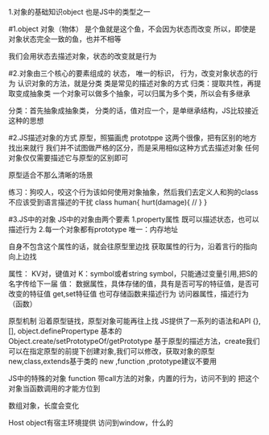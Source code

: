 1.对象的基础知识object
也是JS中的类型之一

#1.object 对象（物体）
是个鱼就是这个鱼，不会因为状态而改变
所以，即使是对象状态完全一致的鱼，也并不相等

我们会用状态去描述对象，状态的改变就是行为

#2.对象由三个核心的要素组成的
状态，
唯一的标识，
行为，改变对象状态的行为
认识对象的方法，就是分类
类是常见的描述对象的方式
归类：提取共性，再提取变成抽象类
一个对象可以做多个抽象，可以归属为多个类，所以会有多继承

分类：首先抽象成抽象类，
分类的话，值对应一个，是单继承结构，JS比较接近这种的思想

#2.JS描述对象的方式
原型，照猫画虎 prototppe
这两个很像，把有区别的地方找出来就行
我们并不试图做严格的区分，而是采用相似这种方式去描述对象
任何对象仅仅需要描述它与原型的区别即可

原型适合不那么清晰的场景

练习：狗咬人，咬这个行为该如何使用对象抽象，然后我们去定义人和狗的class
不应该受到语言描述的干扰
 class human{
     hurt(damage){
         //
     }
 }

#3.JS中的对象
JS中的对象由两个要素
1.property属性
既可以描述状态，也可以描述行为
2.每一个对象都有prototype
唯一：内存地址

自身不包含这个属性的话，就会往原型里边找
获取属性的行为，沿着言行的指向向上边找

属性：
KV对，键值对
K：symbol或者string
symbol，只能通过变量引用,把S的名字传给下一届
值：
数据属性，具体存储的值，具有是否可写的特征值，是否可改变的特征值
get,set特征值
也可存储函数来描述行为
访问器属性，描述行为（函数）


原型机制
沿着原型链找，原型对象可能再往上找
JS提供了一系列的语法和API
{},[], object.definePropertype 基本的
Object.create/setPrototypeOf/getPrototype  基于原型的描述方法，create我们可以在指定原型的前提下创建对象,我们可以修改，获取对象的原型
new,class,extends基于类的
new ,function ,prototype建议不要用

JS中的特殊的对象
function 带call方法的对象，内置的行为，访问不到的
把这个对象当函数调用的才能方位到

 数组对象，长度会变化

Host object有宿主环境提供
访问到window，什么的






